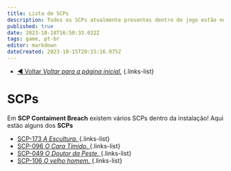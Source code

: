 ```yaml
---
title: Lista de SCPs
description: Todos os SCPs atualmente presentes dentro do jogo estão nesta página
published: true
date: 2023-10-18T16:50:33.032Z
tags: game, pt-br
editor: markdown
dateCreated: 2023-10-15T20:15:16.975Z
---
```


- [:arrow_backward: Voltar *Voltar para a página inicial.*](/home#single-playercooperativo)
{.links-list}
# SCPs
Em **SCP Contaiment Breach** existem vários SCPs dentro da instalação! Aqui estão alguns dos **SCPs**

- [SCP-173 *A Escultura.* ](/game/scps/173)
{.links-list}
- [SCP-096 *O Cara Tímido.* ](/game/scps/096)
{.links-list}
- [SCP-049 *O Doutor da Peste.* ](/game/scps/049)
{.links-list}
- [SCP-106 *O velho homem.* ](/game/scps/106)
{.links-list}